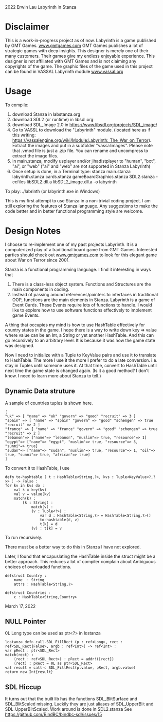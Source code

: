 2022 Erwin Lau
Labyrinth in Stanza

Disclaimer
==========
This is a work-in-progress project as of now.
Labyrinth is a game published by GMT Games. www.gmtgames.com
GMT Games publishes a lot of strategic games with deep insights. This designer is merely one of their many customers.
Their games give my endless enjoyable experience.
This designer is not affiliated with GMT Games and is not claiming any copyrights of the game.
The graphic files of the game used in this project can be found in VASSAL Labyrinth module www.vassal.org

Usage
=====
To compile: 
1. download Stanza in labstanza.org
2. download SDL2 (or runtime) in libsdl.org
3. download SDL_Image 2.0 in https://www.libsdl.org/projects/SDL_image/
4. Go to VASSL to download the "Labyrinth" module. (located here as if this writing: https://vassalengine.org/wiki/Module:Labyrinth:_The_War_on_Terror). Extract the images and put in a subfolder "vassalimages". Please note that .vmod file is just a .zip file. You can rename and uncompress to extract the image files. 
5. In main.stanza, modify usplayer and/or jihadistplayer to "human", "bot", "ai", or "web" ("ai" and "web" are not supported in Stanza Labyrinth) 
6. Once setup is done, in a Terminal type: 
    stanza main.stanza labyrinth.stanza cards.stanza gameBoardGraphics.stanza  SDL2.stanza -ccfiles libSDL2.dll.a libSDL2_image.dll.a -o labyrinth
    

To play: ./labrinth (or labyrinth.exe in Windows)

This is my first attempt to use Stanza in a non-trivial coding project.
I am still exploring the features of Stanza language. Any suggestions to make the code better and in better functional programming style are welcome.  

Design Notes
============
I choose to re-implement one of my past projects Labyrinth.
It is a computerized play of a traditional board game from GMT Games.
Interested parties should check out www.gmtgames.com to look for this elegant game about War on Terror since 2001.

Stanza is a functional programming language. I find it interesting in ways that 
1. There is a class-less object system. Functions and Structures are the main components in coding.
2. Instead of passing around references/pointers to interfaces in traditional OOP, functions are the main elements in Stanza.
   Labyrinth is a game of Event Cards. These Events require lots of functions to handle. I would like to explore how to use software functions effectively to implement game Events.

A thing that occupies my mind is how to use HashTable effectively for country states in the game. I hope there is a way to write down key => value where value can be an Int, a String or yet another HashTable. And this can go recursively to an arbitrary level. It is because it was how the game state was designed.

Now I need to initialize with a Tuple to KeyValue pairs and use it to translate to HashTable. The more I use it the more I prefer to do a late conversion. i.e. stay in Tuples until someone uses it. At that time, convert to HashTable until next time the game state is changed again. (Is it a good method? I don't know. I need to learn more about Stanza to tell.)

Dynamic Data struture
---------------------
A sample of countries tuples is shown here.

    [
    "uk" => [ "name" => "uk" "govern" => "good" "recruit" => 3 ]
    "spain" => [ "name" => "spain" "govern" => "good" "schengen" => true "recruit" => 2 ]
    "france" => [ "name" => "france" "govern" => "good" "schengen" => true "recruit" => 2 ]
    "lebanon"=> ["name"=> "lebanon", "muslim"=> true, "resource"=> 1]
    "egypt"=> ["name"=> "egypt", "muslim"=> true, "resource"=> 3, "sunni"=> true]
    "sudan"=> ["name"=> "sudan", "muslim"=> true, "resource"=> 1, "oil"=> true, "sunni"=> true, "african"=> true]
    ]

To convert it to HashTable, I use

    defn to-hashtable ( t : HashTable<String,?>, kvs : Tuple<KeyValue<?,?>> ) -> False :
    for kv in kvs do :
        val k = key(kv)
        val v = value(kv)
        match(k) :
            (k : String) : 
                match(v) :
                (v : Tuple<?>) :
                    var d : HashTable<String,?> = HashTable<String,?>()
                    to-hashtable(d, v)
                    t[k] = d
                (v) : t[k] = v  

To run recursively.

There must be a better way to do this in Stanza I have not explored.

Later, I found that encapuslating the HashTable inside the struct might be a better approach.
This reduces a lot of compiler complain about Ambiguous choices of overloaded functions.

    defstruct Country :
        name  : String
        attrs : HashTable<String,?>
    
    defstruct Countries :
        c : HashTable<String,Country>

March 17, 2022

NULL Pointer
------------
0L Long type can be used as ptr<?> in lostanza

    lostanza defn call-SDL_FillRect (p : ref<Long>, rect : ref<SDL_Rect|False>, argb : ref<Int>) -> ref<Int> :
    var pRect : ptr<SDL_Rect>
    match(rect) :
        (rect : ref<SDL_Rect>) : pRect = addr!([rect])
        (rect) : pRect = 0L as ptr<SDL_Rect>
    val result = call-c SDL_FillRect(p.value, pRect, argb.value)
    return new Int{result}

SDL Hiccup
----------
It turns out that the built lib has the functions SDL_BlitSurface and SDL_BlitScaled missing. Luckily they are just aliases of SDL_UpperBlit and SDL_UpperBlitScaled. Work around is done in SDL2.stanza
See https://github.com/BindBC/bindbc-sdl/issues/15


